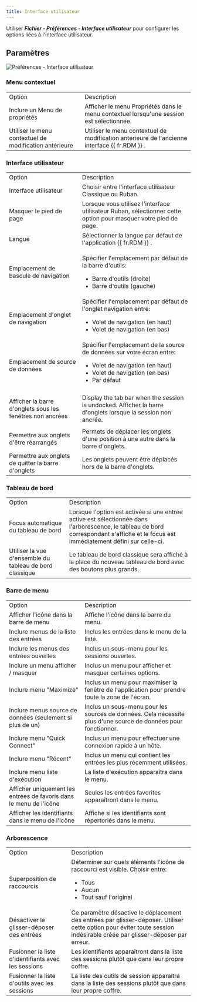 ```yaml
---
title: Interface utilisateur
---
```

Utiliser ***Fichier - Préférences - Interface utilisateur*** pour configurer les options liées à l&apos;interface utilisateur.  

## Paramètres 

![Préférences - Interface utilisateur](/img/fr/rdm/mac/clip4031.png) 

### Menu contextuel 

<table>
	<tr>
		<td>
Option 
		</td>
		<td>
Description 
		</td>
	</tr>
	<tr>
		<td>
Inclure un Menu de propriétés 
		</td>
		<td>
Afficher le menu Propriétés dans le menu contextuel lorsqu&apos;une session est sélectionnée. 
		</td>
	</tr>
	<tr>
		<td>
Utiliser le menu contextuel de modification antérieure 
		</td>
		<td>
Utiliser le menu contextuel de modification antérieure de l&apos;ancienne interface {{ fr.RDM }} . 
		</td>
	</tr>
</table>

### Interface utilisateur 

<table>
	<tr>
		<td>
Option 
		</td>
		<td>
Description 
		</td>
	</tr>
	<tr>
		<td>
Interface utilisateur 
		</td>
		<td>
Choisir entre l&apos;interface utilisateur Classique ou Ruban. 
		</td>
	</tr>
	<tr>
		<td>
Masquer le pied de page 
		</td>
		<td>
Lorsque vous utilisez l&apos;interface utilisateur Ruban, sélectionner cette option pour masquer votre pied de page. 
		</td>
	</tr>
	<tr>
		<td>
Langue 
		</td>
		<td>
Sélectionner la langue par défaut de l&apos;application {{ fr.RDM }} . 
		</td>
	</tr>
	<tr>
		<td>
Emplacement de bascule de navigation 
		</td>
		<td>

Spécifier l&apos;emplacement par défaut de la barre d&apos;outils:  

* Barre d&apos;outils (droite) 
* Barre d&apos;outils (gauche) 
		</td>
	</tr>
	<tr>
		<td>
Emplacement d&apos;onglet de navigation 
		</td>
		<td>
Spécifier l&apos;emplacement par défaut de l&apos;onglet navigation entre:  

* Volet de navigation (en haut) 
* Volet de navigation (en bas) 
		</td>
	</tr>
	<tr>
		<td>
Emplacement de source de données 
		</td>
		<td>
Spécifier l&apos;emplacement de la source de données sur votre écran entre:  

* Volet de navigation (en haut) 
* Volet de navigation (en bas) 
* Par défaut 
		</td>
	</tr>
	<tr>
		<td>
Afficher la barre d&apos;onglets sous les fenêtres non ancrées 
		</td>
		<td>
Display the tab bar when the session is undocked. Afficher la barre d&apos;onglets lorsque la session non ancrée. 
		</td>
	</tr>
	<tr>
		<td>
Permettre aux onglets d&apos;être réarrangés 
		</td>
		<td>
Permets de déplacer les onglets d&apos;une position à une autre dans la barre d&apos;onglets. 
		</td>
	</tr>
	<tr>
		<td>
Permettre aux onglets de quitter la barre d&apos;onglets 
		</td>
		<td>
Les onglets peuvent être déplacés hors de la barre d&apos;onglets. 
		</td>
	</tr>
</table>

### Tableau de bord 

<table>
	<tr>
		<td>
Option 
		</td>
		<td>
Description 
		</td>
	</tr>
	<tr>
		<td>
Focus automatique du tableau de bord 
		</td>
		<td>
Lorsque l&apos;option est activée si une entrée active est sélectionnée dans l&apos;arborescence, le tableau de bord correspondant s&apos;affiche et le focus est immédiatement défini sur celle-ci. 
		</td>
	</tr>
	<tr>
		<td>
Utiliser la vue d&apos;ensemble du tableau de bord classique 
		</td>
		<td>
Le tableau de bord classique sera affiché à la place du nouveau tableau de bord avec des boutons plus grands. 
		</td>
	</tr>
</table>

### Barre de menu 

<table>
	<tr>
		<td>
Option 
		</td>
		<td>
Description 
		</td>
	</tr>
	<tr>
		<td>
Afficher l&apos;icône dans la barre de menu 
		</td>
		<td>
Affiche l&apos;icône dans la barre du menu. 
		</td>
	</tr>
	<tr>
		<td>
Inclure menus de la liste des entrées 
		</td>
		<td>
Inclus les entrées dans le menu de la liste. 
		</td>
	</tr>
	<tr>
		<td>
Inclure les menus des entrées ouvertes 
		</td>
		<td>
Inclus un sous-menu pour les sessions ouvertes. 
		</td>
	</tr>
	<tr>
		<td>
Inclure un menu afficher / masquer 
		</td>
		<td>
Inclus un menu pour afficher et masquer certaines options. 
		</td>
	</tr>
	<tr>
		<td>
Inclure menu &quot;Maximize&quot; 
		</td>
		<td>
Inclus un menu pour maximiser la fenêtre de l&apos;application pour prendre toute la zone de l&apos;écran. 
		</td>
	</tr>
	<tr>
		<td>
Inclure menus source de données (seulement si plus de un) 
		</td>
		<td>
Inclus un sous-menu pour les sources de données. Cela nécessite plus d&apos;une source de données pour fonctionner. 
		</td>
	</tr>
	<tr>
		<td>
Inclure menu &quot;Quick Connect&quot; 
		</td>
		<td>
Inclus un menu pour effectuer une connexion rapide à un hôte. 
		</td>
	</tr>
	<tr>
		<td>
Inclure menu &quot;Récent&quot; 
		</td>
		<td>
Inclus un menu qui contient les entrées les plus récemment utilisées. 
		</td>
	</tr>
	<tr>
		<td>
Inclure menu liste d&apos;exécution 
		</td>
		<td>
La liste d&apos;exécution apparaîtra dans le menu. 
		</td>
	</tr>
	<tr>
		<td>
Afficher uniquement les entrées de favoris dans le menu de l&apos;icône 
		</td>
		<td>
Seules les entrées favorites apparaîtront dans le menu. 
		</td>
	</tr>
	<tr>
		<td>
Afficher les identifiants dans le menu de l&apos;icône 
		</td>
		<td>
Affiche si les identifiants sont répertoriés dans le menu. 
		</td>
	</tr>
</table>

### Arborescence 

<table>
	<tr>
		<td>
Option 
		</td>
		<td>
Description 
		</td>
	</tr>
	<tr>
		<td>
Superposition de raccourcis 
		</td>
		<td>
Déterminer sur quels éléments l&apos;icône de raccourci est visible. Choisir entre:  

* Tous 
* Aucun 
* Tout sauf l&apos;original 
		</td>
	</tr>
	<tr>
		<td>
Désactiver le glisser-déposer des entrées 
		</td>
		<td>
Ce paramètre désactive le déplacement des entrées par glisser-déposer. Utiliser cette option pour éviter toute session indésirable créée par glisser-déposer par erreur. 
		</td>
	</tr>
	<tr>
		<td>
Fusionner la liste d&apos;identifiants avec les sessions 
		</td>
		<td>
Les identifiants apparaîtront dans la liste des sessions plutôt que dans leur propre coffre. 
		</td>
	</tr>
	<tr>
		<td>
Fusionner la liste d&apos;outils avec les sessions 
		</td>
		<td>
La liste des outils de session apparaîtra dans la liste des sessions plutôt que dans leur propre coffre. 
		</td>
	</tr>
</table>



